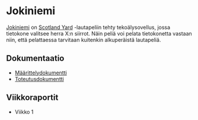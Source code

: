 # Jokiniemi

[Jokiniemi](https://goo.gl/maps/pHLbsLvxCWHvN65N9) on [Scotland Yard](https://fi.wikipedia.org/wiki/Scotland_Yard_(lautapeli)) -lautapeliin tehty tekoälysovellus, jossa tietokone valitsee herra X:n siirrot. Näin peliä voi pelata tietokonetta vastaan niin, että pelattaessa tarvitaan kuitenkin alkuperäistä lautapeliä.

## Dokumentaatio

- [Määrittelydokumentti](dokumentaatio/maarittely.md)
- [Toteutusdokumentti](dokumentaatio/toteutus.md)

## Viikkoraportit

- Viikko 1
